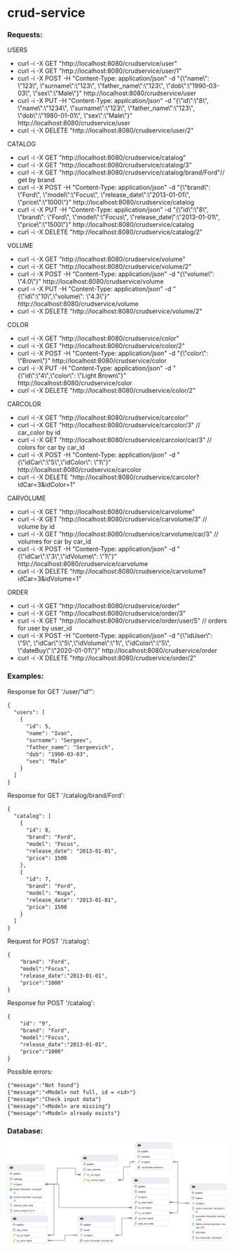 # crud-service

<h3><p>Requests:</p></h3>

<p>USERS</p>
<ul>
<li>curl -i -X GET "http://localhost:8080/crudservice/user"</li>
<li>curl -i -X GET "http://localhost:8080/crudservice/user/1"</li>
<li>curl -i -X POST -H "Content-Type: application/json" -d "{\"name\": \"123\", \"surname\":\"123\", \"father_name\":\"123\", \"dob\":\"1990-03-03\", \"sex\":\"Male\"}" http://localhost:8080/crudservice/user </li>
<li>curl -i -X PUT -H "Content-Type: application/json" -d "{\"id\":\"8\", \"name\":\"1234\", \"surname\":\"123\", \"father_name\":\"123\", \"dob\":\"1980-01-01\", \"sex\":\"Male\"}" http://localhost:8080/crudservice/user</li>
<li>curl -i -X DELETE "http://localhost:8080/crudservice/user/2" </li>
</ul>

<p>CATALOG</p>
<ul>
<li>curl -i -X GET "http://localhost:8080/crudservice/catalog"</li>
<li>curl -i -X GET "http://localhost:8080/crudservice/catalog/3" </li>
<li>curl -i -X GET "http://localhost:8080/crudservice/catalog/brand/Ford"// get by brand  </li>
<li>curl -i -X POST -H "Content-Type: application/json" -d "{\"brand\": \"Ford\", \"model\":\"Focus\", \"release_date\":\"2013-01-01\", \"price\":\"1000\"}" http://localhost:8080/crudservice/catalog </li>
<li>curl -i -X PUT -H "Content-Type: application/json" -d "{\"id\":\"8\", \"brand\": \"Ford\", \"model\":\"Focus\", \"release_date\":\"2013-01-01\", \"price\":\"1500\"}" http://localhost:8080/crudservice/catalog</li>
<li>curl -i -X DELETE "http://localhost:8080/crudservice/catalog/2" </li>
</ul>

<p>VOLUME</p>
<ul>
<li>curl -i -X GET "http://localhost:8080/crudservice/volume"</li>
<li>curl -i -X GET "http://localhost:8080/crudservice/volume/2" </li>
<li>curl -i -X POST -H "Content-Type: application/json" -d "{\"volume\": \"4.0\"}" http://localhost:8080/crudservice/volume</li>
<li>curl -i -X PUT -H "Content-Type: application/json" -d "{\"id\":\"10\",\"volume\": \"4.3\"}" http://localhost:8080/crudservice/volume</li>
<li>curl -i -X DELETE "http://localhost:8080/crudservice/volume/2" </li>
</ul>

<p>COLOR</p>
<ul>
<li>curl -i -X GET "http://localhost:8080/crudservice/color"</li>
<li>curl -i -X GET "http://localhost:8080/crudservice/color/2" </li>
<li>curl -i -X POST -H "Content-Type: application/json" -d "{\"color\": \"Brown\"}" http://localhost:8080/crudservice/color</li>
<li>curl -i -X PUT -H "Content-Type: application/json" -d "{\"id\":\"4\",\"color\": \"Light Brown\"}" http://localhost:8080/crudservice/color</li>
<li>curl -i -X DELETE "http://localhost:8080/crudservice/color/2" </li>
</ul>

<p>CARCOLOR</p>
<ul>
<li>curl -i -X GET "http://localhost:8080/crudservice/carcolor"</li>
<li>curl -i -X GET "http://localhost:8080/crudservice/carcolor/3" // car_color by id</li>
<li>curl -i -X GET "http://localhost:8080/crudservice/carcolor/car/3" // colors for car by car_id</li>
<li>curl -i -X POST -H "Content-Type: application/json" -d "{\"idCar\":\"5\",\"idColor\": \"1\"}" http://localhost:8080/crudservice/carcolor</li>
<li>curl -i -X DELETE "http://localhost:8080/crudservice/carcolor?idCar=3&idColor=1"</li>
</ul>

<p>CARVOLUME</p>
<ul>
<li>curl -i -X GET "http://localhost:8080/crudservice/carvolume"</li>
<li>curl -i -X GET "http://localhost:8080/crudservice/carvolume/3" // volume by id</li>
<li>curl -i -X GET "http://localhost:8080/crudservice/carvolume/car/3" // volumes for car by car_id</li>
<li>curl -i -X POST -H "Content-Type: application/json" -d "{\"idCar\":\"3\",\"idVolume\": \"1\"}" http://localhost:8080/crudservice/carvolume</li>
<li>curl -i -X DELETE "http://localhost:8080/crudservice/carvolume?idCar=3&idVolume=1"</li>
</ul>

<p>ORDER</p>
<ul>
<li>curl -i -X GET "http://localhost:8080/crudservice/order"</li>
<li>curl -i -X GET "http://localhost:8080/crudservice/order/3" </li>
<li>curl -i -X GET "http://localhost:8080/crudservice/order/user/5" // orders for user by user_id</li>
<li>curl -i -X POST -H "Content-Type: application/json" -d "{\"idUser\": \"5\", \"idCar\":\"5\",\"idVolume\":\"1\", \"idColor\":\"5\", \"dateBuy\":\"2020-01-01\"}" http://localhost:8080/crudservice/order</li>
<li>curl -i -X DELETE "http://localhost:8080/crudservice/order/2" </li>
</ul>

<h3><p>Examples:</p></h3>

Response for GET '/user/"id"': 

```
{
  "users": [
    {
      "id": 5,
      "name": "Ivan",
      "surname": "Sergeev",
      "father_name": "Sergeevich",
      "dob": "1990-03-03",
      "sex": "Male"
    }
  ]
}
```

Response for GET '/catalog/brand/Ford': 

```
{
  "catalog": [
    {
      "id": 8,
      "brand": "Ford",
      "model": "Focus",
      "release_date": "2013-01-01",
      "price": 1500
    },
    {
      "id": 7,
      "brand": "Ford",
      "model": "Kuga",
      "release_date": "2013-01-01",
      "price": 1500
    }
  ]
}
```

Request for POST '/catalog':
```
{
    "brand": "Ford", 
    "model":"Focus", 
    "release_date":"2013-01-01", 
    "price":"1000"
}
```

Response for POST '/catalog':
```
{
    "id": "9",
    "brand": "Ford", 
    "model":"Focus", 
    "release_date":"2013-01-01", 
    "price":"1000"
}
```

Possible errors:

```
{"message":"Not found"}
{"message":"<Model> not full, id = <id>"}
{"message":"Check input data"}
{"message":"<Model> are missing"}
{"message":"<Model> already exists"}
```

<h3><p>Database:</p></h3>

<img src="https://github.com/u9heard/crud-service/blob/master/Database.png" alt="database" style="max-width: 100%;">
